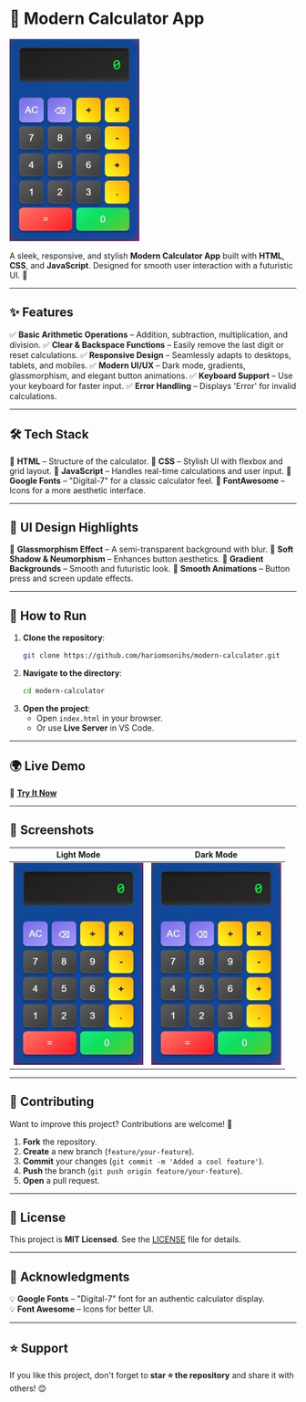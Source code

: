 # 🔢 Modern Calculator App

![Calculator Preview](https://github.com/hariomsonihs/Modern-Calculator/blob/main/calculator.jpeg)

A sleek, responsive, and stylish **Modern Calculator App** built with **HTML**, **CSS**, and **JavaScript**. Designed for smooth user interaction with a futuristic UI. 🚀

---

## ✨ Features

✅ **Basic Arithmetic Operations** – Addition, subtraction, multiplication, and division.
✅ **Clear & Backspace Functions** – Easily remove the last digit or reset calculations.
✅ **Responsive Design** – Seamlessly adapts to desktops, tablets, and mobiles.
✅ **Modern UI/UX** – Dark mode, gradients, glassmorphism, and elegant button animations.
✅ **Keyboard Support** – Use your keyboard for faster input.
✅ **Error Handling** – Displays 'Error' for invalid calculations.

---

## 🛠️ Tech Stack

🔹 **HTML** – Structure of the calculator.
🔹 **CSS** – Stylish UI with flexbox and grid layout.
🔹 **JavaScript** – Handles real-time calculations and user input.
🔹 **Google Fonts** – "Digital-7" for a classic calculator feel.
🔹 **FontAwesome** – Icons for a more aesthetic interface.

---

## 🎨 UI Design Highlights

🎨 **Glassmorphism Effect** – A semi-transparent background with blur.
🎨 **Soft Shadow & Neumorphism** – Enhances button aesthetics.
🎨 **Gradient Backgrounds** – Smooth and futuristic look.
🎨 **Smooth Animations** – Button press and screen update effects.

---

## 🚀 How to Run

1. **Clone the repository**:
   ```bash
   git clone https://github.com/hariomsonihs/modern-calculator.git
   ```
2. **Navigate to the directory**:
   ```bash
   cd modern-calculator
   ```
3. **Open the project**:
   - Open `index.html` in your browser.
   - Or use **Live Server** in VS Code.

---

## 🌍 Live Demo

🔗 **[Try It Now](https://your-username.github.io/calculator-app)**

---

## 📸 Screenshots

| Light Mode | Dark Mode |
|------------|------------|
| ![Light](https://github.com/hariomsonihs/Modern-Calculator/blob/main/calculator.jpeg) | ![Dark](https://github.com/hariomsonihs/Modern-Calculator/blob/main/calculator.jpeg) |

---

## 🤝 Contributing

Want to improve this project? Contributions are welcome! 🚀

1. **Fork** the repository.
2. **Create** a new branch (`feature/your-feature`).
3. **Commit** your changes (`git commit -m 'Added a cool feature'`).
4. **Push** the branch (`git push origin feature/your-feature`).
5. **Open** a pull request.

---

## 📜 License

This project is **MIT Licensed**. See the [LICENSE](LICENSE) file for details.

---

## 🙌 Acknowledgments

💡 **Google Fonts** – "Digital-7" font for an authentic calculator display.  
💡 **Font Awesome** – Icons for better UI.

---

## ⭐ Support

If you like this project, don't forget to **star ⭐ the repository** and share it with others! 😊
